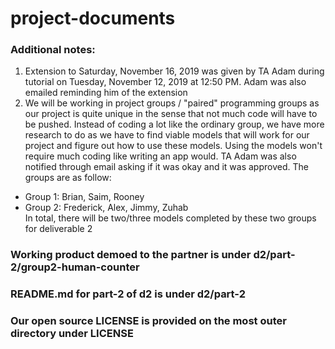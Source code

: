 # project-documents

### Additional notes:
1) Extension to Saturday, November 16, 2019 was given by TA Adam during tutorial on Tuesday, November 12, 2019 at 12:50 PM.  Adam was also emailed reminding him of the extension
2) We will be working in project groups / "paired" programming groups as our project is quite unique in the sense that not much code will have to be pushed.  Instead of coding a lot like the ordinary group, we have more research to do as we have to find viable models that will work for our project and figure out how to use these models.  Using the models won't require much coding like writing an app would.  TA Adam was also notified through email asking if it was okay and it was approved. 
The groups are as follow:  
* Group 1: Brian, Saim, Rooney
* Group 2: Frederick, Alex, Jimmy, Zuhab    
In total, there will be two/three models completed by these two groups for deliverable 2

### Working product demoed to the partner is under d2/part-2/group2-human-counter

### README.md for part-2 of d2 is under d2/part-2 

### Our open source LICENSE is provided on the most outer directory under LICENSE

